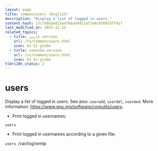 ```yaml
---
layout: page
title: common/users (English)
description: "Display a list of logged in users."
content_hash: 17c758e3e823a4766ad4411af1e6c916933ff41f
last_modified_at: 2023-11-12
related_topics:
  - title: فارسی version
    url: /fa/common/users.html
    icon: bi bi-globe
  - title: svenska version
    url: /sv/common/users.html
    icon: bi bi-globe
tldri18n_status: 2
---
```

# users

Display a list of logged in users.
See also: `useradd`, `userdel`, `usermod`.
More information: <https://www.gnu.org/software/coreutils/users>.

- Print logged in usernames:

`users`

- Print logged in usernames according to a given file:

`users `<span class="tldr-var badge badge-pill bg-dark-lm bg-white-dm text-white-lm text-dark-dm font-weight-bold">/var/log/wmtp</span>
